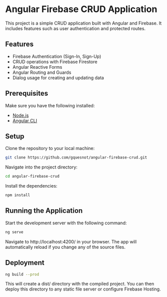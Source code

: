 # Angular Firebase CRUD Application

This project is a simple CRUD application built with Angular and Firebase. It includes features such as user authentication and protected routes.

## Features

- Firebase Authentication (Sign-In, Sign-Up)
- CRUD operations with Firebase Firestore
- Angular Reactive Forms
- Angular Routing and Guards
- Dialog usage for creating and updating data

## Prerequisites
Make sure you have the following installed:
- [Node.js](https://nodejs.org/en/)
- [Angular CLI](https://angular.io/cli)

## Setup
Clone the repository to your local machine:

```bash
git clone https://github.com/gquesnot/angular-firebase-crud.git
```

Navigate into the project directory:

  ```bash
  cd angular-firebase-crud
  ```

Install the dependencies:

  ```bash
  npm install
  ```


## Running the Application
Start the development server with the following command:

  ```bash
  ng serve
  ```
Navigate to http://localhost:4200/ in your browser. The app will automatically reload if you change any of the source files.

## Deployment

```bash
ng build --prod
```
This will create a dist/ directory with the compiled project. You can then deploy this directory to any static file server or configure Firebase Hosting.

